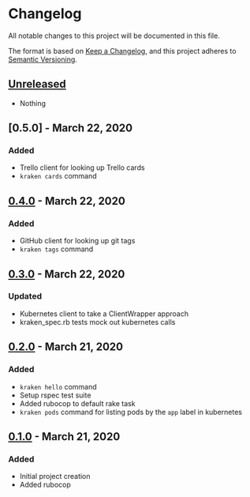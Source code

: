 # Changelog
All notable changes to this project will be documented in this file.

The format is based on [Keep a Changelog](https://keepachangelog.com/en/1.0.0/),
and this project adheres to [Semantic Versioning](https://semver.org/spec/v2.0.0.html).

## [Unreleased]

- Nothing

## [0.5.0] - March 22, 2020

### Added
- Trello client for looking up Trello cards
- `kraken cards` command

## [0.4.0] - March 22, 2020

### Added
- GitHub client for looking up git tags
- `kraken tags` command

## [0.3.0] - March 22, 2020

### Updated
- Kubernetes client to take a ClientWrapper approach
- kraken_spec.rb tests mock out kubernetes calls

## [0.2.0] - March 21, 2020

### Added
- `kraken hello` command
- Setup rspec test suite
- Added rubocop to default rake task
- `kraken pods` command for listing pods by the `app` label in kubernetes

## [0.1.0] - March 21, 2020

### Added
- Initial project creation
- Added rubocop

[Unreleased]: https://github.com/jmtrusona/kraken/compare/v0.4.0...HEAD
[0.4.0]: https://github.com/jmtrusona/kraken/compare/v0.3.0...v0.4.0
[0.3.0]: https://github.com/jmtrusona/kraken/compare/v0.2.0...v0.3.0
[0.2.0]: https://github.com/jmtrusona/kraken/compare/v0.1.0...v0.2.0
[0.1.0]: https://github.com/jmtrusona/kraken/releases/tag/v0.1.0